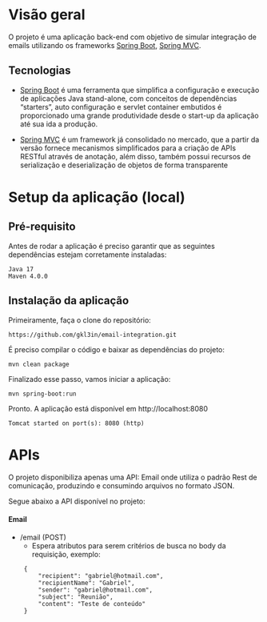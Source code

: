 # Visão geral

O projeto é uma aplicação back-end com objetivo de simular integração de emails utilizando os frameworks [Spring Boot](https://projects.spring.io/spring-boot), [Spring MVC](https://docs.spring.io/spring/docs/current/spring-framework-reference/html/mvc.html).

## Tecnologias

- [Spring Boot](https://projects.spring.io/spring-boot) é uma ferramenta que simplifica a configuração e execução de aplicações Java stand-alone,  com conceitos de dependências “starters”, auto configuração e servlet container embutidos é proporcionado uma grande produtividade desde o start-up da aplicação até sua ida a produção.

- [Spring MVC](https://docs.spring.io/spring/docs/current/spring-framework-reference/html/mvc.html) é um framework já consolidado no mercado, que a partir da versão fornece mecanismos simplificados para a criação de APIs RESTful através de anotação, além disso, também possui recursos de serialização e deserialização de objetos de forma transparente


# Setup da aplicação (local)

## Pré-requisito

Antes de rodar a aplicação é preciso garantir que as seguintes dependências estejam corretamente instaladas:
```
Java 17
Maven 4.0.0
```

## Instalação da aplicação

Primeiramente, faça o clone do repositório:
```
https://github.com/gkl3in/email-integration.git
```
É preciso compilar o código e baixar as dependências do projeto:
```
mvn clean package
```
Finalizado esse passo, vamos iniciar a aplicação:
```
mvn spring-boot:run
```
Pronto. A aplicação está disponível em http://localhost:8080
```
Tomcat started on port(s): 8080 (http)
```

# APIs

O projeto disponibiliza apenas uma API: Email onde utiliza o padrão Rest de comunicação, produzindo e consumindo arquivos no formato JSON.

Segue abaixo a API disponível no projeto:

#### Email

- /email (POST)
    - Espera atributos para serem critérios de busca no body da requisição, exemplo:
   ```
    {
        "recipient": "gabriel@hotmail.com",
        "recipientName": "Gabriel",
        "sender": "gabriel@hotmail.com",
        "subject": "Reunião",
        "content": "Teste de conteúdo"
    }
   ```